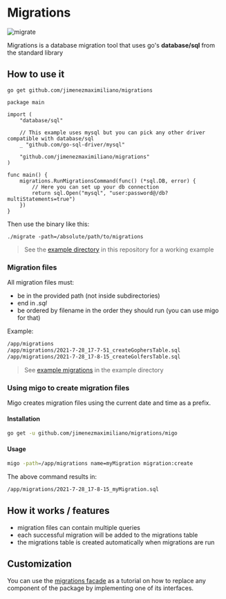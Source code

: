 # Migrations

![migrate](https://bestanimations.com/media/birds/1460382957ducks-flying-gif.gif)

Migrations is a database migration tool that uses go's **database/sql** from the standard library

## How to use it

    go get github.com/jimenezmaximiliano/migrations

```golang
package main

import (
	"database/sql"

	// This example uses mysql but you can pick any other driver compatible with database/sql
	_ "github.com/go-sql-driver/mysql"

	"github.com/jimenezmaximiliano/migrations"
)

func main() {
	migrations.RunMigrationsCommand(func() (*sql.DB, error) {
		// Here you can set up your db connection
		return sql.Open("mysql", "user:password@/db?multiStatements=true")
	})
}
```

Then use the binary like this:

    ./migrate -path=/absolute/path/to/migrations

> See the [example directory](https://github.com/jimenezmaximiliano/migrations/tree/master/example) in this repository for a working example

### Migration files

All migration files must:

- be in the provided path (not inside subdirectories)
- end in *.sql*
- be ordered by filename in the order they should run 
  (you can use migo for that)

Example:

```bash
/app/migrations
/app/migrations/2021-7-28_17-7-51_createGophersTable.sql
/app/migrations/2021-7-28_17-8-15_createGolfersTable.sql
```

> See [example migrations](https://github.com/jimenezmaximiliano/migrations/tree/master/example/migrations) in the example directory

### Using migo to create migration files

Migo creates migration files using the current date and time as a prefix.

#### Installation

```bash
go get -u github.com/jimenezmaximiliano/migrations/migo
```

#### Usage

```bash
migo -path=/app/migrations name=myMigration migration:create
```

The above command results in:

```bash
/app/migrations/2021-7-28_17-8-15_myMigration.sql
```

## How it works / features

- migration files can contain multiple queries
- each successful migration will be added to the migrations table
- the migrations table is created automatically when migrations are run

## Customization

You can use the [migrations facade](https://github.com/jimenezmaximiliano/migrations/blob/master/facade.go)
as a tutorial on how to replace any component of the package by implementing one of its
interfaces.